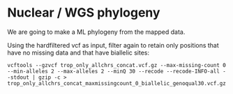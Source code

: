 # Nuclear / WGS phylogeny 

We are going to make a ML phylogeny from the mapped data.

Using the hardfiltered vcf as input, filter again to retain only positions that have no missing data and that have biallelic sites:
```
vcftools --gzvcf trop_only_allchrs_concat.vcf.gz --max-missing-count 0 --min-alleles 2 --max-alleles 2 --minQ 30 --recode --recode-INFO-all --stdout | gzip -c > trop_only_allchrs_concat_maxmissingcount_0_biallelic_genoqual30.vcf.gz
```
